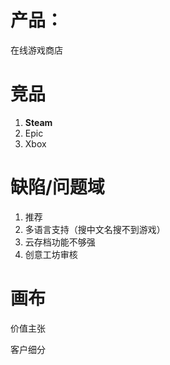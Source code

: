 # 产品：

在线游戏商店



# 竞品

1. **Steam**
2. Epic
3. Xbox

# 缺陷/问题域



1. 推荐
2. 多语言支持（搜中文名搜不到游戏）
3. 云存档功能不够强
4. 创意工坊审核

# 画布



价值主张

客户细分